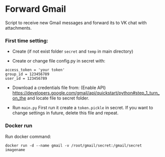 # Forward Gmail
Script to receive new Gmail messages and forward its to VK chat with attachments.




### First time setting:
+ Create (if not exist folder ```secret``` and ``temp`` in main directory)

+ Create or change file config.py in secret with:
```
access_token = 'your token'
group_id = 123456789
user_id = 123456789
```

+ Download a credentials file from: (Enable API)
https://developers.google.com/gmail/api/quickstart/python#step_1_turn_on_the
and locate file to secret folder.

+ Run ```main.py``` First run it create a ```token.pickle``` in secret.
If you want to change settings in future, delete this file and repeat.

### Docker run

Run docker command:

```
docker run -d --name gmail -v /root/gmail/secret:/gmail/secret imagename
```